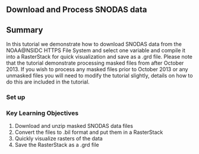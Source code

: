 ## Download and Process SNODAS data 

## Summary

In this tutorial we demonstrate how to download SNODAS data from the NOAA@NSIDC HTTPS File System and select one variable and compile it into a RasterStack for quick visualization and save as a .grd file. Please note that the tutorial demonstrate processing masked files from after October 2013. If you wish to process any masked files prior to October 2013 or any unmasked files you will need to modify the tutorial slightly, details on how to do this are included in the tutorial. 

### Set up

### Key Learning Objectives 
1. Download and unzip masked SNODAS data files
2. Convert the files to .bil format and put them in a RasterStack
3. Quickly visualize rasters of the data 
4. Save the RasterStack as a .grd file 
